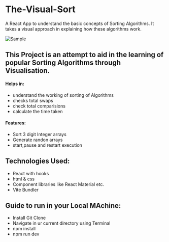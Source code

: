 # The-Visual-Sort
A React App to understand the basic concepts of Sorting Algorithms. It takes a visual approach in explaining how these algorithms work.

![Sample](https://user-images.githubusercontent.com/104251433/164887431-0033b295-6f15-4bff-a210-f7cc19740b82.png)

## This Project is an attempt to aid in the learning of popular Sorting Algorithms through Visualisation.

#### Helps in:
* understand the working of sorting of Algorithms 
* checks total swaps 
* check total comparisions 
* calculate the time taken 

#### Features:
* Sort 3 digit Integer arrays
* Generate randon arrays 
* start,pause and restart execution


## Technologies Used:
* React with hooks
* html & css
* Component libraries like React Material etc.
* Vite Bundler

## Guide to run in your Local MAchine:
* Install Git Clone 
* Navigate in ur current directory using Terminal 
* npm install
* npm run dev

